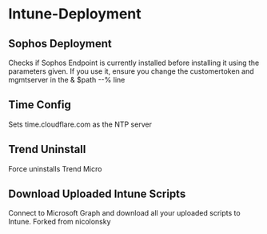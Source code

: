 # Intune-Deployment

## Sophos Deployment
Checks if Sophos Endpoint is currently installed before installing it using the parameters given. If you use it, ensure you change the customertoken and mgmtserver in the & $path --% line

## Time Config
Sets time.cloudflare.com as the NTP server

## Trend Uninstall
Force uninstalls Trend Micro

## Download Uploaded Intune Scripts
Connect to Microsoft Graph and download all your uploaded scripts to Intune. Forked from nicolonsky
